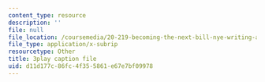 ```yaml
---
content_type: resource
description: ''
file: null
file_location: /coursemedia/20-219-becoming-the-next-bill-nye-writing-and-hosting-the-educational-show-january-iap-2015/d11d177c86fc4f355861e67e7bf09978_ViSVJJoo7nE.srt
file_type: application/x-subrip
resourcetype: Other
title: 3play caption file
uid: d11d177c-86fc-4f35-5861-e67e7bf09978
---
```

